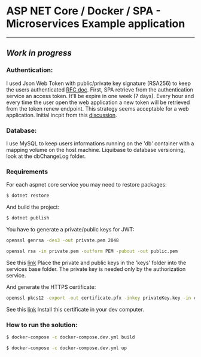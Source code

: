 # ASP NET Core / Docker / SPA - Microservices Example application
---
*Work in progress*
--
### Authentication:
I used Json Web Token with public/private key signature (RSA256) to keep the users authenticated [RFC doc](https://tools.ietf.org/html/rfc7519).
First, SPA retrieve from the authentication service an access token. It'll be expire in one week (7 days).
Every hour and every time the user open the web application a new token will be retrieved from the token renew endpoint.
This strategy seems acceptable for a web application. 
Initial incpit from this [discussion](https://stackoverflow.com/questions/26739167/jwt-json-web-token-automatic-prolongation-of-expiration/26834685#26834685).

### Database:
I use MySQL to keep users informations running on the 'db' container with a mapping volume on the host machine.
Liquibase to database versioning, look at the dbChangeLog folder.

### Requirements
For each aspnet core service you may need to restore packages:
```sh
$ dotnet restore
```
And build the project:
```sh
$ dotnet publish
```

You have to generate a private/public keys for JWT:
```sh
openssl genrsa -des3 -out private.pem 2048
```
```sh
openssl rsa -in private.pem -outform PEM -pubout -out public.pem
```
See this [link](https://rietta.com/blog/2012/01/27/openssl-generating-rsa-key-from-command/)
Place the private and public keys in the 'keys' folder into the services base folder.
The private key is needed only by the authorization service.

And generate the HTTPS certificate:
```sh
openssl pkcs12 -export -out certificate.pfx -inkey privateKey.key -in certificate.crt
```
See this [link](https://www.ssl.com/how-to/create-a-pfx-p12-certificate-file-using-openssl/)
Install this certificate in your dev computer.

### How to run the solution:
```sh
$ docker-compose -c docker-compose.dev.yml build
```
```sh
$ docker-compose -c docker-compose.dev.yml up
```
